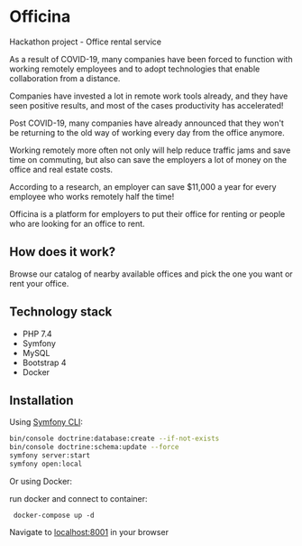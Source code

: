 # Officina
Hackathon project - Office rental service

As a result of COVID-19, many companies have been forced to function with working remotely employees and to adopt technologies that enable collaboration from a distance.

Companies have invested a lot in remote work tools already, and they have seen positive results, and most of the cases productivity has accelerated!

Post COVID-19, many companies have already announced that they won't be returning to the old way of working every day from the office anymore.

Working remotely more often not only will help reduce traffic jams and save time on commuting, but also can save the employers a lot of money on the office and real estate costs.

According to a research, an employer can save $11,000 a year for every employee who works remotely half the time!

Officina is a platform for employers to put their office for renting or people who are looking for an office to rent. 

## How does it work?
Browse our catalog of nearby available offices and pick the one you want or rent your office.
 
  
## Technology stack
- PHP 7.4
- Symfony
- MySQL
- Bootstrap 4
- Docker

## Installation

Using [Symfony CLI][sf_server]:

```bash
bin/console doctrine:database:create --if-not-exists
bin/console doctrine:schema:update --force
symfony server:start
symfony open:local
``` 

Or using Docker:

run docker and connect to container:
```
 docker-compose up -d
```

Navigate to [localhost:8001](http://localhost/) in your browser

[sf_server]: https://symfony.com/doc/current/setup/symfony_server.html